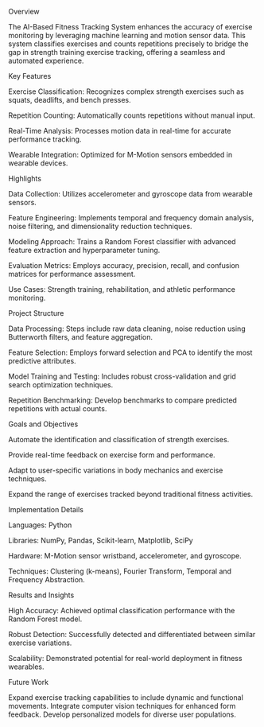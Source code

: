 Overview

The AI-Based Fitness Tracking System enhances the accuracy of exercise monitoring by leveraging machine learning and motion sensor data. This system classifies exercises and counts repetitions precisely to bridge the gap in strength training exercise tracking, offering a seamless and automated experience.

Key Features

Exercise Classification: Recognizes complex strength exercises such as squats, deadlifts, and bench presses.

Repetition Counting: Automatically counts repetitions without manual input.

Real-Time Analysis: Processes motion data in real-time for accurate performance tracking.

Wearable Integration: Optimized for M-Motion sensors embedded in wearable devices.

Highlights

Data Collection: Utilizes accelerometer and gyroscope data from wearable sensors.

Feature Engineering: Implements temporal and frequency domain analysis, noise filtering, and dimensionality reduction techniques.

Modeling Approach: Trains a Random Forest classifier with advanced feature extraction and hyperparameter tuning.

Evaluation Metrics: Employs accuracy, precision, recall, and confusion matrices for performance assessment.

Use Cases: Strength training, rehabilitation, and athletic performance monitoring.

Project Structure

Data Processing: Steps include raw data cleaning, noise reduction using Butterworth filters, and feature aggregation.

Feature Selection: Employs forward selection and PCA to identify the most predictive attributes.

Model Training and Testing: Includes robust cross-validation and grid search optimization techniques.

Repetition Benchmarking: Develop benchmarks to compare predicted repetitions with actual counts.

Goals and Objectives

Automate the identification and classification of strength exercises.

Provide real-time feedback on exercise form and performance.

Adapt to user-specific variations in body mechanics and exercise techniques.

Expand the range of exercises tracked beyond traditional fitness activities.

Implementation Details

Languages: Python

Libraries: NumPy, Pandas, Scikit-learn, Matplotlib, SciPy

Hardware: M-Motion sensor wristband, accelerometer, and gyroscope.

Techniques: Clustering (k-means), Fourier Transform, Temporal and Frequency Abstraction.

Results and Insights

High Accuracy: Achieved optimal classification performance with the Random Forest model.

Robust Detection: Successfully detected and differentiated between similar exercise variations.

Scalability: Demonstrated potential for real-world deployment in fitness wearables.

Future Work

Expand exercise tracking capabilities to include dynamic and functional movements.
Integrate computer vision techniques for enhanced form feedback.
Develop personalized models for diverse user populations.
